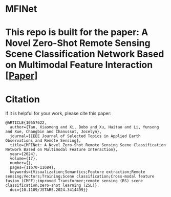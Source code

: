 # MFINet
# This repo is built for the paper: A Novel Zero-Shot Remote Sensing Scene Classification Network Based on Multimodal Feature Interaction [<a href="https://doi.org/10.1109/JSTARS.2024.3414499">Paper</a>]
# Citation
If it is helpful for your work, please cite this paper:
``` 
@ARTICLE{10557622,
  author={Tan, Xiaomeng and Xi, Bobo and Xu, Haitao and Li, Yunsong and Xue, Changbin and Chanussot, Jocelyn},
  journal={IEEE Journal of Selected Topics in Applied Earth Observations and Remote Sensing}, 
  title={MFINet: A Novel Zero-Shot Remote Sensing Scene Classification Network Based on Multimodal Feature Interaction}, 
  year={2024},
  volume={17},
  number={},
  pages={11670-11684},
  keywords={Visualization;Semantics;Feature extraction;Remote sensing;Vectors;Training;Scene classification;Cross-modal feature fusion (CMFF);improved Transformer;remote sensing (RS) scene classification;zero-shot learning (ZSL)},
  doi={10.1109/JSTARS.2024.3414499}}
```
